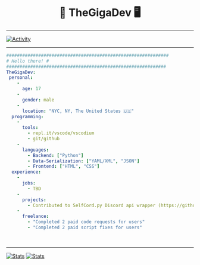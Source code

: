 <h1 align="center">🐍 TheGigaDev 🖥️</h1>
<hr>

[![Activity](https://github-readme-activity-graph.vercel.app/graph?username=Thegigadev&theme=merko)](https://github.com/Thegigadev/github-readme-activity-graph)

<hr>

```yml
#############################################################
# Hello there! #
############################################################
TheGigaDev: 
 personal: 
    - 
      age: 17
    - 
      gender: male
    - 
      location: "NYC, NY, The United States 🇺🇸"
  programming: 
    - 
      tools: 
        - repl.it/vscode/vscodium
        - git/github
    - 
      languages: 
        - Backend: ["Python"]
        - Data-Serialization: ["YAML/XML", "JSON"] 
        - Frontend: ["HTML", "CSS"]
  experience: 
    - 
      jobs: 
        - TBD
    - 
      projects: 
        - Contributed to SelfCord.py Discord api wrapper (https://github.com/Shell1010/Selfcord)
    - 
      freelance: 
        - "Completed 2 paid code requests for users"
        - "Completed 2 paid script fixes for users"
```

<br>
<hr>

[![Stats](https://github-readme-stats.vercel.app/api?username=Thegigadev&hide=prs&show_icons=true&theme=transparent&hide_border=true)](https://github.com/Thegigadev)
[![Stats](https://github-readme-stats.vercel.app/api/top-langs/?username=Thegigadev&hide_progress=true&theme=transparent&hide_border=true)](https://github.com/Thegigadev)
